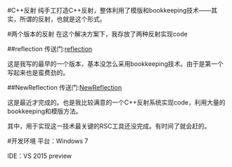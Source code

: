 #C++反射
纯手工打造C++反射，整体利用了模版和bookkeeping技术——其实，所谓的反射，也就是这个形式。

#两个版本的反射
在这个解决方案下，我存放了两种反射实现code

##reflection
传送门:[reflection](https://github.com/CUITCHE/reflection/tree/master/reflection)

这是我写的最早的一个版本，基本没怎么采用bookkeeping技术。由于是第一个写起来也是蛮费劲的。

##NewReflection
传送门:[NewReflection](https://github.com/CUITCHE/reflection/tree/master/NewReflection)

这是最近才完成的。也是我比较满意的一个C++反射系统实现code，利用大量的bookkeeping和模版方法。

其中，用于实现这一技术最关键的RSC工具还没完成。有时间了就会赶的。

#开发环境
平台：Windows 7

IDE：VS 2015 preview

